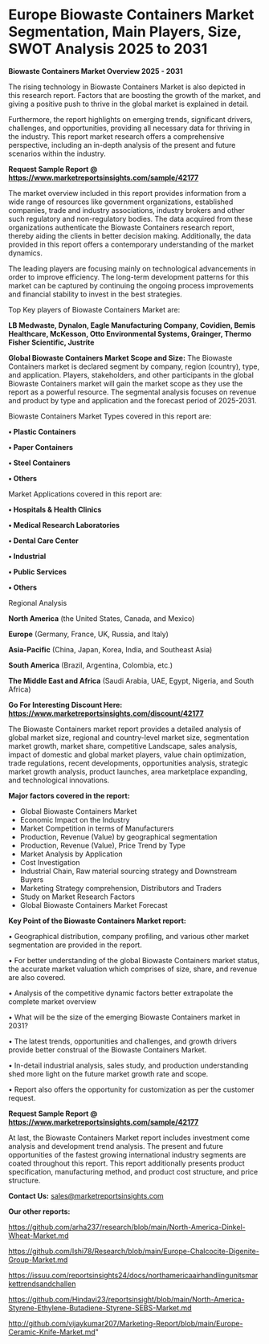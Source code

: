 # Europe Biowaste Containers Market Segmentation, Main Players, Size, SWOT Analysis 2025 to 2031

<Strong> Biowaste Containers Market Overview 2025 - 2031</strong>

The rising technology in Biowaste Containers Market is also depicted in this research report. Factors that are boosting the growth of the market, and giving a positive push to thrive in the global market is explained in detail.

Furthermore, the report highlights on emerging trends, significant drivers, challenges, and opportunities, providing all necessary data for thriving in the industry. This report market research offers a comprehensive perspective, including an in-depth analysis of the present and future scenarios within the industry.

<strong>Request Sample Report @ <a href=https://www.marketreportsinsights.com/sample/42177>https://www.marketreportsinsights.com/sample/42177</a></strong>

The market overview included in this report provides information from a wide range of resources like government organizations, established companies, trade and industry associations, industry brokers and other such regulatory and non-regulatory bodies. The data acquired from these organizations authenticate the Biowaste Containers research report, thereby aiding the clients in better decision making. Additionally, the data provided in this report offers a contemporary understanding of the market dynamics.

The leading players are focusing mainly on technological advancements in order to improve efficiency. The long-term development patterns for this market can be captured by continuing the ongoing process improvements and financial stability to invest in the best strategies.

Top Key players of Biowaste Containers Market are:

<strong>LB Medwaste, Dynalon, Eagle Manufacturing Company, Covidien, Bemis Healthcare, McKesson, Otto Environmental Systems, Grainger, Thermo Fisher Scientific, Justrite</strong>

<strong><b>Global Biowaste Containers Market Scope and Size:</b></strong>
The Biowaste Containers market is declared segment by company, region (country), type, and application. Players, stakeholders, and other participants in the global Biowaste Containers market will gain the market scope as they use the report as a powerful resource. The segmental analysis focuses on revenue and product by type and application and the forecast period of 2025-2031.

Biowaste Containers Market Types covered in this report are:

<strong>•  Plastic Containers

•  Paper Containers

•  Steel Containers

•  Others</strong>

Market Applications covered in this report are:

<strong>•  Hospitals & Health Clinics

•  Medical Research Laboratories

•  Dental Care Center

•  Industrial

•  Public Services

•  Others</strong> 

Regional Analysis

<strong>North America</strong> (the United States, Canada, and Mexico)

<strong>Europe</strong> (Germany, France, UK, Russia, and Italy)

<strong>Asia-Pacific</strong> (China, Japan, Korea, India, and Southeast Asia)

<strong>South America</strong> (Brazil, Argentina, Colombia, etc.)

<strong>The Middle East and Africa</strong> (Saudi Arabia, UAE, Egypt, Nigeria, and South Africa)

<strong>Go For Interesting Discount Here: <a href=https://www.marketreportsinsights.com/discount/42177>https://www.marketreportsinsights.com/discount/42177</a></strong>

The Biowaste Containers market report provides a detailed analysis of global market size, regional and country-level market size, segmentation market growth, market share, competitive Landscape, sales analysis, impact of domestic and global market players, value chain optimization, trade regulations, recent developments, opportunities analysis, strategic market growth analysis, product launches, area marketplace expanding, and technological innovations.

<strong><b>Major factors covered in the report:</b></strong>
<ul>
  <li>Global Biowaste Containers Market </li>
  <li>Economic Impact on the Industry</li>
  <li>Market Competition in terms of Manufacturers</li>
  <li>Production, Revenue (Value) by geographical segmentation</li>
  <li>Production, Revenue (Value), Price Trend by Type</li>
  <li>Market Analysis by Application</li>
  <li>Cost Investigation</li>
  <li>Industrial Chain, Raw material sourcing strategy and Downstream Buyers</li>
  <li>Marketing Strategy comprehension, Distributors and Traders</li>
  <li>Study on Market Research Factors</li>
  <li>Global Biowaste Containers Market Forecast</li>
</ul>

<strong><b>Key Point of the Biowaste Containers Market report:</b></strong>

• Geographical distribution, company profiling, and various other market segmentation are provided in the report.

• For better understanding of the global Biowaste Containers market status, the accurate market valuation which comprises of size, share, and revenue are also covered.

• Analysis of the competitive dynamic factors better extrapolate the complete market overview

• What will be the size of the emerging Biowaste Containers market in 2031?

• The latest trends, opportunities and challenges, and growth drivers provide better construal of the Biowaste Containers Market.

• In-detail industrial analysis, sales study, and production understanding shed more light on the future market growth rate and scope.

• Report also offers the opportunity for customization as per the customer request.

<strong>Request Sample Report @ <a href=https://www.marketreportsinsights.com/sample/42177>https://www.marketreportsinsights.com/sample/42177</a></strong>

At last, the Biowaste Containers Market report includes investment come analysis and development trend analysis. The present and future opportunities of the fastest growing international industry segments are coated throughout this report. This report additionally presents product specification, manufacturing method, and product cost structure, and price structure.

<strong>Contact Us:</strong>
sales@marketreportsinsights.com

<strong>Our other reports:</strong>

<a href=https://github.com/arha237/research/blob/main/North-America-Dinkel-Wheat-Market.md>https://github.com/arha237/research/blob/main/North-America-Dinkel-Wheat-Market.md</a>

<a href=https://github.com/Ishi78/Research/blob/main/Europe-Chalcocite-Digenite-Group-Market.md>https://github.com/Ishi78/Research/blob/main/Europe-Chalcocite-Digenite-Group-Market.md</a>

<a href=https://issuu.com/reportsinsights24/docs/northamericaairhandlingunitsmarkettrendsandchallen>https://issuu.com/reportsinsights24/docs/northamericaairhandlingunitsmarkettrendsandchallen</a>

<a href=https://github.com/Hindavi23/reportsinsight/blob/main/North-America-Styrene-Ethylene-Butadiene-Styrene-SEBS-Market.md>https://github.com/Hindavi23/reportsinsight/blob/main/North-America-Styrene-Ethylene-Butadiene-Styrene-SEBS-Market.md</a>

<a href=http://github.com/vijaykumar207/Marketing-Report/blob/main/Europe-Ceramic-Knife-Market.md>http://github.com/vijaykumar207/Marketing-Report/blob/main/Europe-Ceramic-Knife-Market.md</a>"
